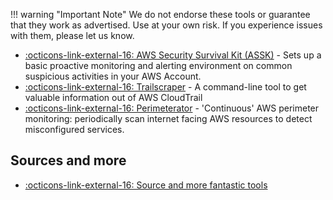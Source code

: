 !!! warning "Important Note"
    We do not endorse these tools or guarantee that they work as advertised. Use at your own risk. If you experience issues with them, please let us know.

- [ :octicons-link-external-16: AWS Security Survival Kit (ASSK)](https://github.com/zoph-io/aws-security-survival-kit) - Sets up a basic proactive monitoring and alerting environment on common suspicious activities in your AWS Account.
- [ :octicons-link-external-16: Trailscraper](https://github.com/flosell/trailscraper) - A command-line tool to get valuable information out of AWS CloudTrail
- [ :octicons-link-external-16: Perimeterator](https://github.com/darkarnium/perimeterator) - 'Continuous' AWS perimeter monitoring: periodically scan internet facing AWS resources to detect misconfigured services.

## Sources and more
- [ :octicons-link-external-16: Source and more fantastic tools](https://github.com/toniblyx/my-arsenal-of-aws-security-tools?tab=readme-ov-file#continuous-security-auditing)
